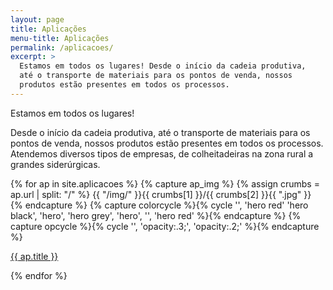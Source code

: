 ```yaml
---
layout: page
title: Aplicações
menu-title: Aplicações
permalink: /aplicacoes/
excerpt: >
  Estamos em todos os lugares! Desde o início da cadeia produtiva,
  até o transporte de materiais para os pontos de venda, nossos
  produtos estão presentes em todos os processos.
---
```


Estamos em todos os lugares!

Desde o início da cadeia produtiva, até o transporte de materiais para os pontos de venda, nossos produtos estão presentes em todos os processos. Atendemos diversos tipos de empresas, de colheitadeiras na zona rural a grandes siderúrgicas.

<div data-grid="wrap" class="wrapper square-grid">
{% for ap in site.aplicacoes %}
  {% capture ap_img %}
  {% assign crumbs = ap.url | split: "/" %}
  {{ "/img/" }}{{ crumbs[1] }}/{{ crumbs[2] }}{{ ".jpg" }}
  {% endcapture %}
  {% capture colorcycle %}{% cycle '', 'hero red' 'hero black', 'hero', 'hero grey', 'hero', '', 'hero red'  %}{% endcapture %}
  {% capture opcycle %}{% cycle '', 'opacity:.3;', 'opacity:.2;'  %}{% endcapture %}
  <div data-cell class="square {{ colorcycle }}">
    <div class="square-bg" style="background-image: url('{{ ap_img | strip }}'); {{ opcycle }}"></div>
    <p><a href="{{ site.baseurl }}{{ ap.url }}">{{ ap.title }}</a></p>
  </div>
{% endfor %}
</div>